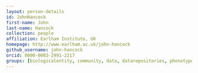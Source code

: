 ```yaml
---
layout: person-details
id: JohnHancock
first-name: John
last-name: Hancock
collection: people
affiliation: Earlham Institute, UK
homepage: http://www.earlham.ac.uk/john-hancock
github_username: john-hancock
orcid: 0000-0003-2991-2217
groups: [biologicalentity, community, data, datarepositories, phenotypes, proteinannotations, samples, standard, tool, validation]
---
```

